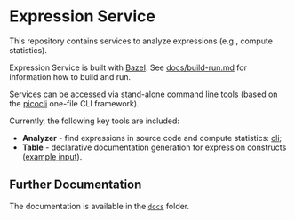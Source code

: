 # Expression Service

This repository contains services to analyze expressions (e.g., compute statistics).

Expression Service is built with [Bazel](https://bazel.build). See [docs/build-run.md](docs/build-run.md) for information how to build and run.

Services can be accessed via stand-alone command line tools (based on the [picocli](https://picocli.info/) one-file CLI framework).

Currently, the following key tools are included:

* **Analyzer** - find expressions in source code and compute statistics:
  [cli](java/ch/usi/inf/luce/expr/analyzer/cli/AnalyzerCmdModule.java);
* **Table** - declarative documentation generation for expression constructs
  ([example input](resources/ch/usi/inf/luce/expr/table/java/test/definitions.json)).

## Further Documentation

The documentation is available in the [`docs`](docs) folder.
